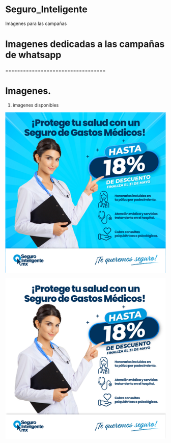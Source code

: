 # Seguro_Inteligente
Imágenes para las campañas 
# Imagenes dedicadas a las campañas de whatsapp

### 
==================================



# Imagenes.

1. imagenes disponibles

![imagen 1](img/Doctora1.jpg)

![imagen 2](img/Doctora2.jpg)

